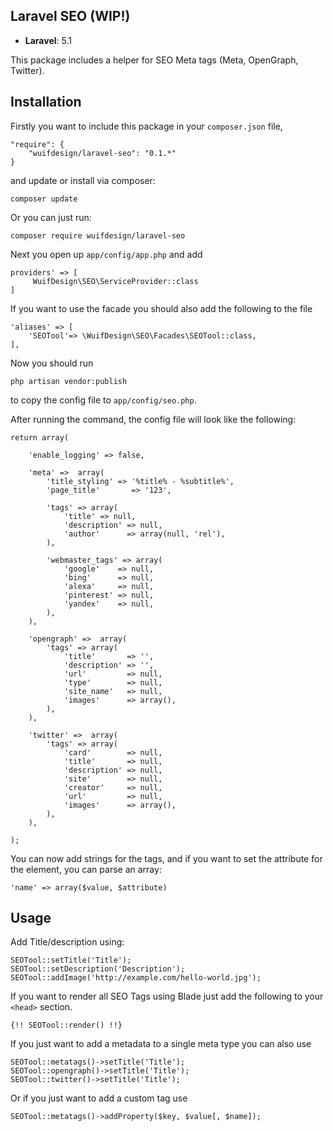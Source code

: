 ## Laravel SEO (WIP!)

- **Laravel**: 5.1

This package includes a helper for SEO Meta tags (Meta, OpenGraph, Twitter).

## Installation ##

Firstly you want to include this package in your `composer.json` file,

    "require": {
        "wuifdesign/laravel-seo": "0.1.*"
    }

and update or install via composer:

    composer update

Or you can just run:

    composer require wuifdesign/laravel-seo

Next you open up `app/config/app.php` and add

    providers' => [
         WuifDesign\SEO\ServiceProvider::class
    ]

If you want to use the facade you should also add the following to the file

    'aliases' => [
        'SEOTool'=> \WuifDesign\SEO\Facades\SEOTool::class,
    ],

Now you should run

    php artisan vendor:publish

to copy the config file to `app/config/seo.php`.

After running the command, the config file will look like the following:

    return array(

        'enable_logging' => false,

        'meta' =>  array(
            'title_styling' => '%title% - %subtitle%',
            'page_title'       => '123',

            'tags' => array(
                'title' => null,
                'description' => null,
                'author'      => array(null, 'rel'),
            ),

            'webmaster_tags' => array(
                'google'    => null,
                'bing'      => null,
                'alexa'     => null,
                'pinterest' => null,
                'yandex'    => null,
            ),
        ),

        'opengraph' =>  array(
            'tags' => array(
                'title'       => '',
                'description' => '',
                'url'         => null,
                'type'        => null,
                'site_name'   => null,
                'images'      => array(),
            ),
        ),

        'twitter' =>  array(
            'tags' => array(
                'card'        => null,
                'title'       => null,
                'description' => null,
                'site'        => null,
                'creator'     => null,
                'url'         => null,
                'images'      => array(),
            ),
        ),

    );

You can now add strings for the tags, and if you want to set the attribute for the element, you can parse an array:

    'name' => array($value, $attribute)

## Usage ##

Add Title/description using:

    SEOTool::setTitle('Title');
    SEOTool::setDescription('Description');
    SEOTool::addImage('http://example.com/hello-world.jpg');

If you want to render all SEO Tags using Blade just add the following to your `<head>` section.

    {!! SEOTool::render() !!}

If you just want to add a metadata to a single meta type you can also use

    SEOTool::metatags()->setTitle('Title');
    SEOTool::opengraph()->setTitle('Title');
    SEOTool::twitter()->setTitle('Title');

Or if you just want to add a custom tag use

    SEOTool::metatags()->addProperty($key, $value[, $name]);